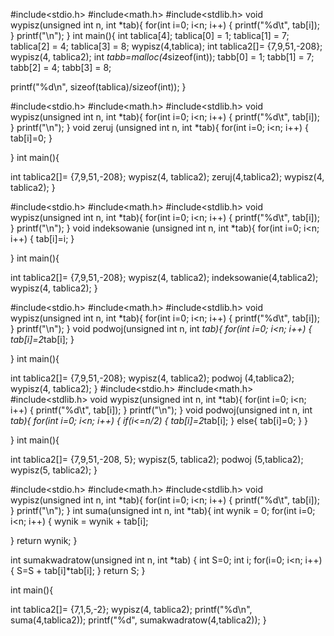 #include<stdio.h>
#include<math.h>
#include<stdlib.h>
void wypisz(unsigned int n, int *tab){
for(int i=0; i<n; i++)
{
    printf("%d\t", tab[i]);
}
printf("\n");
}
int main(){
int tablica[4];
tablica[0] = 1;
tablica[1] = 7;
tablica[2] = 4;
tablica[3] = 8;
wypisz(4,tablica);
int tablica2[]= {7,9,51,-208};
wypisz(4, tablica2);
int *tabb=malloc(4*sizeof(int));
tabb[0] = 1;
tabb[1] = 7;
tabb[2] = 4;
tabb[3] = 8;

printf("%d\n", sizeof(tablica)/sizeof(int));
}


#include<stdio.h>
#include<math.h>
#include<stdlib.h>
void wypisz(unsigned int n, int *tab){
for(int i=0; i<n; i++)
{
    printf("%d\t", tab[i]);
}
printf("\n");
}
void zeruj (unsigned int n, int *tab){
for(int i=0; i<n; i++)
{
    tab[i]=0;
}

}
int main(){

int tablica2[]= {7,9,51,-208};
wypisz(4, tablica2);
zeruj(4,tablica2);
wypisz(4, tablica2);
}


#include<stdio.h>
#include<math.h>
#include<stdlib.h>
void wypisz(unsigned int n, int *tab){
for(int i=0; i<n; i++)
{
    printf("%d\t", tab[i]);
}
printf("\n");
}
void indeksowanie (unsigned int n, int *tab){
for(int i=0; i<n; i++)
{
    tab[i]=i;
}

}
int main(){

int tablica2[]= {7,9,51,-208};
wypisz(4, tablica2);
indeksowanie(4,tablica2);
wypisz(4, tablica2);
}


#include<stdio.h>
#include<math.h>
#include<stdlib.h>
void wypisz(unsigned int n, int *tab){
for(int i=0; i<n; i++)
{
    printf("%d\t", tab[i]);
}
printf("\n");
}
void podwoj(unsigned int n, int *tab){
for(int i=0; i<n; i++)
{
    tab[i]=2*tab[i];
}

}
int main(){

int tablica2[]= {7,9,51,-208};
wypisz(4, tablica2);
podwoj (4,tablica2);
wypisz(4, tablica2);
}
#include<stdio.h>
#include<math.h>
#include<stdlib.h>
void wypisz(unsigned int n, int *tab){
for(int i=0; i<n; i++)
{
    printf("%d\t", tab[i]);
}
printf("\n");
}
void podwoj(unsigned int n, int *tab){
for(int i=0; i<n; i++)
{
   if(i<=n/2)
   {
           tab[i]=2*tab[i];
   }
else{
    tab[i]=0;
}
}

}
int main(){

int tablica2[]= {7,9,51,-208, 5};
wypisz(5, tablica2);
podwoj (5,tablica2);
wypisz(5, tablica2);
}

#include<stdio.h>
#include<math.h>
#include<stdlib.h>
void wypisz(unsigned int n, int *tab){
for(int i=0; i<n; i++)
{
    printf("%d\t", tab[i]);
}
printf("\n");
}
int suma(unsigned int n, int *tab){
    int wynik = 0;
for(int i=0; i<n; i++)
{
    wynik = wynik + tab[i];

}
return wynik;
}

int sumakwadratow(unsigned int n, int *tab)
{
    int S=0;
    int i;
    for(i=0; i<n; i++)
    {
        S=S + tab[i]*tab[i];
    }
    return S;
}

int main(){

int tablica2[]= {7,1,5,-2};
wypisz(4, tablica2);
 printf("%d\n", suma(4,tablica2));
  printf("%d", sumakwadratow(4,tablica2));
}

